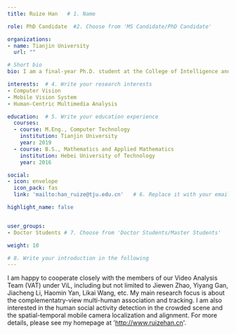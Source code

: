 ```yaml
---
title: Ruize Han   # 1. Name

role: PhD Candidate  #2. Choose from 'MS Candidate/PhD Candidate'

organizations:
- name: Tianjin University
  url: ""

# Short bio  
bio: I am a final-year Ph.D. student at the College of Intelligence and Computing in Tianjin University (TJU) under the supervision of Prof. Wei Feng. I am lucky to have opportunities to work with Prof. Song Wang (University of South Carolina). I received my M.Eng degree from Tianjin University in 2019, supervised by Prof. Feng. My research interest is visual intelligence, specifically including multi-camera video collaborative analysis, and visual object tracking. I have served as the reviewer for the journals of IEEE TPAMI, IEEE TMM, Neurocomputing, and the PC member/reviewer for the conferences of ICCV, CVPR, ECCV, AAAI, IJCAI, ICME, etc.   # 3. Write your short biography

interests:  # 4. Write your research interests
- Computer Vision
- Mobile Vision System
- Human-Centric Multimedia Analysis

education:  # 5. Write your education experience
  courses:
  - course: M.Eng., Computer Technology
    institution: Tianjin University
    year: 2019
  - course: B.S., Mathematics and Applied Mathematics
    institution: Hebei University of Technology
    year: 2016

social:
- icon: envelope
  icon_pack: fas
  link: 'mailto:han_ruize@tju.edu.cn'   # 6. Replace it with your email

highlight_name: false


user_groups:
- Doctor Students # 7. Choose from 'Doctor Students/Master Students'

weight: 10

# 8. Write your introduction in the following
--- 
```

I am happy to cooperate closely with the members of our Video Analysis Team (VAT) under ViL, including but not limited to Jiewen Zhao, Yiyang Gan, Jiacheng Li, Haomin Yan, Likai Wang, etc.
My main research focus is about the complementatry-view multi-human association and tracking.
I am also interested in the human social activity detection in the crowded scene and the spatial-temporal mobile camera localization and alignment.
For more details, please see my homepage at 'http://www.ruizehan.cn'.  
